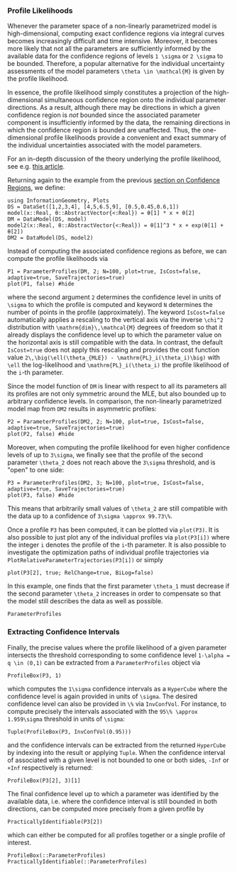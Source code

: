 
### Profile Likelihoods

Whenever the parameter space of a non-linearly parametrized model is high-dimensional, computing exact confidence regions via integral curves becomes increasingly difficult and time intensive. Moreover, it becomes more likely that not all the parameters are sufficiently informed by the available data for the confidence regions of levels ``1 \sigma`` or ``2 \sigma`` to be bounded.
Therefore, a popular alternative for the individual uncertainty assessments of the model parameters ``\theta \in \mathcal{M}`` is given by the profile likelihood.

In essence, the profile likelihood simply constitutes a projection of the high-dimensional simultaneous confidence region onto the individual parameter directions. As a result, although there may be directions in which a given confidence region is _not_ bounded since the associated parameter component is insufficiently informed by the data, the remaining directions in which the confidence region _is_ bounded are unaffected.
Thus, the one-dimensional profile likelihoods provide a convenient and exact summary of the individual uncertainties associated with the model parameters.

For an in-depth discussion of the theory underlying the profile likelihood, see e.g. [this article](https://febs.onlinelibrary.wiley.com/doi/10.1111/febs.12276).


Returning again to the example from the previous [section on Confidence Regions](https://rafaelarutjunjan.github.io/InformationGeometry.jl/stable/confidence-regions), we define:
```@example Profiles
using InformationGeometry, Plots
DS = DataSet([1,2,3,4], [4,5,6.5,9], [0.5,0.45,0.6,1])
model(x::Real, θ::AbstractVector{<:Real}) = θ[1] * x + θ[2]
DM = DataModel(DS, model)
model2(x::Real, θ::AbstractVector{<:Real}) = θ[1]^3 * x + exp(θ[1] + θ[2])
DM2 = DataModel(DS, model2)
```

Instead of computing the associated confidence regions as before, we can compute the profile likelihoods via
```@example Profiles
P1 = ParameterProfiles(DM, 2; N=100, plot=true, IsCost=false, adaptive=true, SaveTrajectories=true)
plot(P1, false) #hide
```
where the second argument `2` determines the confidence level in units of ``\sigma`` to which the profile is computed and keyword `N` determines the number of points in the profile (approximately). 
The keyword `IsCost=false` automatically applies a rescaling to the vertical axis via the inverse ``\chi^2`` distribution with ``\mathrm{dim}\,\mathcal{M}`` degrees of freedom so that it already displays the confidence level up to which the parameter value on the horizontal axis is still compatible with the data. 
In contrast, the default `IsCost=true` does not apply this rescaling and provides the cost function value ``2\,\big(\ell(\theta_{MLE}) - \mathrm{PL}_i(\theta_i)\big)`` with ``\ell`` the log-likelihood and ``\mathrm{PL}_i(\theta_i)`` the profile likelihood of the ``i``-th parameter.
 
Since the model function of `DM` is linear with respect to all its parameters all its profiles are not only symmetric around the MLE, but also bounded up to arbitrary confidence levels. In comparison, the non-linearly parametrized model map from `DM2` results in asymmetric profiles:
```@example Profiles
P2 = ParameterProfiles(DM2, 2; N=100, plot=true, IsCost=false, adaptive=true, SaveTrajectories=true)
plot(P2, false) #hide
```
Moreover, when computing the profile likelihood for even higher confidence levels of up to ``3\sigma``, we finally see that the profile of the second parameter ``\theta_2`` does not reach above the ``3\sigma`` threshold, and is "open" to one side:
```@example Profiles
P3 = ParameterProfiles(DM2, 3; N=100, plot=true, IsCost=false, adaptive=true, SaveTrajectories=true)
plot(P3, false) #hide
```
This means that arbitrarily small values of ``\theta_2`` are still compatible with the data up to a confidence of ``3\sigma \approx 99.73\%``.


Once a profile `P3` has been computed, it can be plotted via `plot(P3)`. It is also possible to just plot any of the individual profiles via `plot(P3[i])` where the integer `i` denotes the profile of the ``i``-th parameter. It is also possible to investigate the optimization paths of individual profile trajectories via `PlotRelativeParameterTrajectories(P3[i])` or simply
```@example Profiles
plot(P3[2], true; RelChange=true, BiLog=false)
```
In this example, one finds that the first parameter ``\theta_1`` must decrease if the second parameter ``\theta_2`` increases in order to compensate so that the model still describes the data as well as possible. 

```@docs
ParameterProfiles
```


### Extracting Confidence Intervals

Finally, the precise values where the profile likelihood of a given parameter intersects the threshold corresponding to some confidence level ``1-\alpha = q \in (0,1)`` can be extracted from a `ParameterProfiles` object via
```@example Profiles
ProfileBox(P3, 1)
```
which computes the ``1\sigma`` confidence intervals as a `HyperCube` where the confidence level is again provided in units of ``\sigma``.
The desired confidence level can also be provided in ``\%`` via `InvConfVol`. For instance, to compute precisely the intervals associated with the ``95\% \approx 1.959\sigma`` threshold in units of ``\sigma``:
```@example Profiles
Tuple(ProfileBox(P3, InvConfVol(0.95)))
```
and the confidence intervals can be extracted from the returned `HyperCube` by indexing into the result or applying `Tuple`.
When the confidence interval of associated with a given level is not bounded to one or both sides, `-Inf` or `+Inf` respectively is returned:
```@example Profiles
ProfileBox(P3[2], 3)[1]
```

The final confidence level up to which a parameter was identified by the available data, i.e. where the confidence interval is still bounded in both directions, can be computed more precisely from a given profile by
```@example Profiles
PracticallyIdentifiable(P3[2])
```
which can either be computed for all profiles together or a single profile of interest.

```@docs
ProfileBox(::ParameterProfiles)
PracticallyIdentifiable(::ParameterProfiles)
```